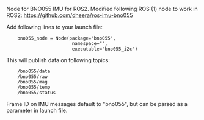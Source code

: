 Node for BNO055 IMU for ROS2. Modified following ROS (1) node to work in ROS2:
https://github.com/dheera/ros-imu-bno055


Add following lines to your launch file:

        bno055_node = Node(package='bno055',
                            namespace="",
                            executable='bno055_i2c')

This will publish data on following topics:

        /bno055/data
        /bno055/raw
        /bno055/mag             
        /bno055/temp
        /bno055/status


Frame ID on IMU messages default to "bno055", but can be parsed as a parameter in launch file.
